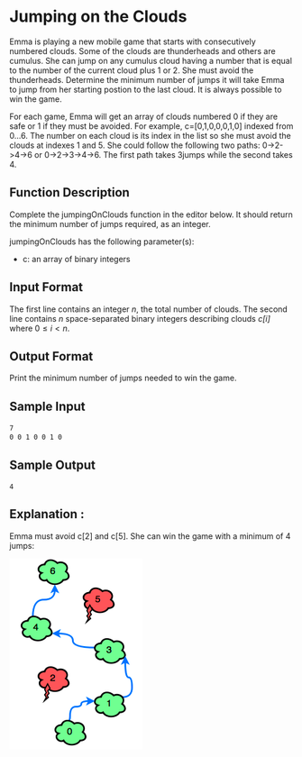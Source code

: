 # Jumping on the Clouds
Emma is playing a new mobile game that starts with consecutively numbered clouds. Some of the clouds are thunderheads and others are cumulus. She can jump on any cumulus cloud having a number that is equal to the number of the current cloud plus 1 or 2. She must avoid the thunderheads. Determine the minimum number of jumps it will take Emma to jump from her starting postion to the last cloud. It is always possible to win the game.

For each game, Emma will get an array of clouds numbered 0 if they are safe or 1 if they must be avoided. For example, c=[0,1,0,0,0,1,0] indexed from 0...6. The number on each cloud is its index in the list so she must avoid the clouds at indexes 1 and 5. She could follow the following two paths: 0->2->4->6 or 0->2->3->4->6. The first path takes 3jumps while the second takes 4.

## Function Description
Complete the jumpingOnClouds function in the editor below. It should return the minimum number of jumps required, as an integer.

jumpingOnClouds has the following parameter(s):

* c: an array of binary integers

## Input Format
The first line contains an integer _n_, the total number of clouds. The second line contains _n_ space-separated binary integers describing clouds _c[i]_ where $0\le i<n$.

## Output Format
Print the minimum number of jumps needed to win the game.

## Sample Input 

    7
    0 0 1 0 0 1 0

## Sample Output

    4

## Explanation :
Emma must avoid c[2] and c[5]. She can win the game with a minimum of 4 jumps:

![Explanation](img/Screenshot&#32;2019-05-13&#32;at&#32;12.19.02&#32;PM.png)

